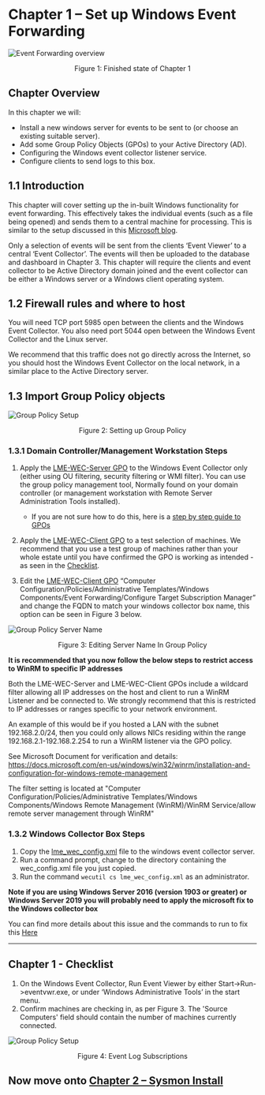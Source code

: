 # Chapter 1 – Set up Windows Event Forwarding

![Event Forwarding overview](eventforwarding_overview.jpg)
<p align="center">  
Figure 1: Finished state of Chapter 1
</p>

## Chapter Overview
In this chapter we will:
* Install a new windows server for events to be sent to (or choose an existing suitable server).
* Add some Group Policy Objects (GPOs) to your Active Directory (AD).
* Configuring the Windows event collector listener service.
* Configure clients to send logs to this box.




## 1.1 Introduction
This chapter will cover setting up the in-built Windows functionality for event forwarding. This effectively takes the individual events (such as a file being opened) and sends them to a central machine for processing. This is similar to the setup discussed in this [Microsoft blog](https://blogs.technet.microsoft.com/jepayne/2017/12/08/weffles/). 


Only a selection of events will be sent from the clients ‘Event Viewer’ to a central ‘Event Collector’. The events will then be uploaded to the database and dashboard in Chapter 3.
This chapter will require the clients and event collector to be Active Directory domain joined and the event collector can be either a Windows server or a Windows client operating system.

## 1.2 Firewall rules and where to host
You will need TCP port 5985 open between the clients and the Windows Event Collector. You also need port 5044 open between the Windows Event Collector and the Linux server.




We recommend that this traffic does not go directly across the Internet, so you should host the Windows Event Collector on the local network, in a similar place to the Active Directory server.
	



## 1.3 Import Group Policy objects
  
![Group Policy Setup](gpo.jpg)
<p align="center">
Figure 2: Setting up Group Policy
</p>


### 1.3.1 Domain Controller/Management Workstation Steps

1. Apply the [LME-WEC-Server GPO](/Chapter%201%20Files/lme_gpo_for_windows.zip) to the Windows Event Collector only (either using OU filtering, security filtering or WMI filter). You can use the group policy management tool, Normally found on your domain controller (or management workstation with Remote Server Administration Tools installed).
	
	* If you are not sure how to do this, here is a [step by step guide to GPOs](/docs/gpo_step_by_step.md)

2. Apply the [LME-WEC-Client GPO](/Chapter%201%20Files/lme_gpo_for_windows.zip) to a test selection of machines. We recommend that you use a test group of machines rather than your whole estate until you have confirmed the GPO is working as intended - as seen in the [Checklist](#chapter-1---checklist). 
3. Edit the [LME-WEC-Client GPO](/Chapter%201%20Files/lme_gpo_for_windows.zip) “Computer Configuration/Policies/Administrative Templates/Windows Components/Event Forwarding/Configure Target Subscription Manager” and change the FQDN to match your windows collector box name, this option can be seen in Figure 3 below.

![Group Policy Server Name](gpoedit.jpg)
<p align="center">
Figure 3: Editing Server Name In Group Policy
</p>

**It is recommended that you now follow the below steps to restrict access to WinRM to specific IP addresses**

Both the LME-WEC-Server and LME-WEC-Client GPOs include a wildcard filter allowing all IP addresses on the host and client to run a WinRM Listener and be connected to.
We strongly recommend that this is restricted to IP addresses or ranges specific to your network environment.

An example of this would be if you hosted a LAN with the subnet 192.168.2.0/24, then you could only allows NICs residing within the range 192.168.2.1-192.168.2.254 to run a WinRM listener via the GPO policy.

See Microsoft Document for verification and details:
https://docs.microsoft.com/en-us/windows/win32/winrm/installation-and-configuration-for-windows-remote-management

The filter setting is located at "Computer Configuration/Policies/Administrative Templates/Windows Components/Windows Remote Management (WinRM)/WinRM Service/allow remote server management through WinRM"


### 1.3.2 Windows Collector Box Steps

1. Copy the [lme_wec_config.xml](/Chapter%201%20Files/lme_wec_config.xml) file to the windows event collector server.
2. Run a command prompt, change to the directory containing the wec_config.xml file you just copied.
3. Run the command ```wecutil cs lme_wec_config.xml``` as an administrator.

**Note if you are using Windows Server 2016 (version 1903 or greater) or Windows Server 2019 you will probably need to apply the microsoft fix to the Windows collector box**

You can find more details about this issue and the commands to run to fix this [Here](https://support.microsoft.com/en-in/help/4494462/events-not-forwarded-if-the-collector-runs-windows-server-2019-or-2016)
________________

## Chapter 1 - Checklist
1. On the Windows Event Collector, Run Event Viewer by either Start->Run->eventvwr.exe, or under ‘Windows Administrative Tools’ in the start menu.
2. Confirm machines are checking in, as per Figure 3. The 'Source Computers' field should contain the number of machines currently connected.


![Group Policy Setup](eventviewer.jpg)
<p align="center">
Figure 4: Event Log Subscriptions
</p>

## Now move onto [Chapter 2 – Sysmon Install](chapter2.md) 
